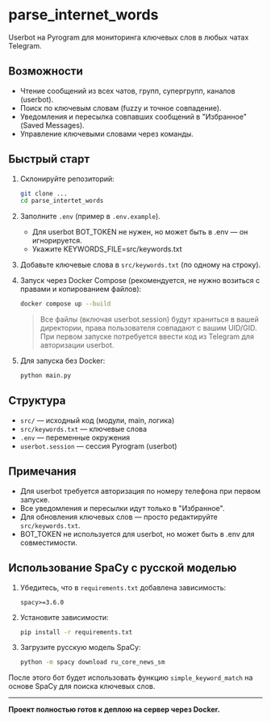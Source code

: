 # parse_internet_words

Userbot на Pyrogram для мониторинга ключевых слов в любых чатах Telegram.

## Возможности
- Чтение сообщений из всех чатов, групп, супергрупп, каналов (userbot).
- Поиск по ключевым словам (fuzzy и точное совпадение).
- Уведомления и пересылка совпавших сообщений в "Избранное" (Saved Messages).
- Управление ключевыми словами через команды.

## Быстрый старт

1. Склонируйте репозиторий:
   ```sh
   git clone ...
   cd parse_intertet_words
   ```
2. Заполните `.env` (пример в `.env.example`).
   - Для userbot BOT_TOKEN не нужен, но может быть в .env — он игнорируется.
   - Укажите KEYWORDS_FILE=src/keywords.txt
3. Добавьте ключевые слова в `src/keywords.txt` (по одному на строку).
4. Запуск через Docker Compose (рекомендуется, не нужно возиться с правами и копированием файлов):
   ```sh
   docker compose up --build
   ```
   > Все файлы (включая userbot.session) будут храниться в вашей директории, права пользователя совпадают с вашим UID/GID.
   > При первом запуске потребуется ввести код из Telegram для авторизации userbot.

5. Для запуска без Docker:
   ```sh
   python main.py
   ```

## Структура
- `src/` — исходный код (модули, main, логика)
- `src/keywords.txt` — ключевые слова
- `.env` — переменные окружения
- `userbot.session` — сессия Pyrogram (userbot)

## Примечания
- Для userbot требуется авторизация по номеру телефона при первом запуске.
- Все уведомления и пересылки идут только в "Избранное".
- Для обновления ключевых слов — просто редактируйте `src/keywords.txt`.
- BOT_TOKEN не используется для userbot, но может быть в .env для совместимости.

## Использование SpaCy с русской моделью

1. Убедитесь, что в `requirements.txt` добавлена зависимость:

   ```
   spacy>=3.6.0
   ```

2. Установите зависимости:

   ```bash
   pip install -r requirements.txt
   ```

3. Загрузите русскую модель SpaCy:

   ```bash
   python -m spacy download ru_core_news_sm
   ```

После этого бот будет использовать функцию `simple_keyword_match` на основе SpaCy для поиска ключевых слов.

---

**Проект полностью готов к деплою на сервер через Docker.**
